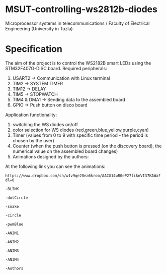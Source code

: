 # MSUT-controlling-ws2812b-diodes

Microprocessor systems in telecommunications / Faculty of Electrical Engineering (University in Tuzla)

# Specification

The aim of the project is to control the WS2182B smart LEDs using the STM32F407G-DISC board.
Required peripherals:

1. USART2 -> Communication with Linux terminal
2. TIM2 -> SYSTEM TIMER
3. TIM12 -> DELAY
4. TIM5 -> STOPWATCH
5. TIM4 & DMA1 -> Sending data to the assembled board
6. GPIO -> Push button on disco board

Application functionality:

1. switching the WS diodes on/off
2. color selection for WS diodes (red,green,blue,yellow,purple,cyan)
3. Timer (values from 0 to 9 with specific time period - the period is chosen by the user)
4. Counter (when the push button is pressed (on the discovery board), the numerical value on the assembled board changes)
5. Animations designed by the authors:

At the following link you can see the animations:

```
https://www.dropbox.com/sh/w1v9qe28ea6kroo/AACG14wR0eP27liknVI37KAWa?dl=0
```

```
-BLINK
```

```
-dotCircle
```

```
-snake
```

```
-circle
```

```
-pwmBlue
```

```
-ANIM1
```

```
-ANIM2
```

```
-ANIM3
```

```
-ANIM4
```

```
-Authors
```
